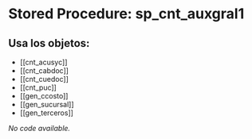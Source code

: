 # Stored Procedure: sp_cnt_auxgral1

## Usa los objetos:
- [[cnt_acusyc]]
- [[cnt_cabdoc]]
- [[cnt_cuedoc]]
- [[cnt_puc]]
- [[gen_ccosto]]
- [[gen_sucursal]]
- [[gen_terceros]]

*No code available.*
